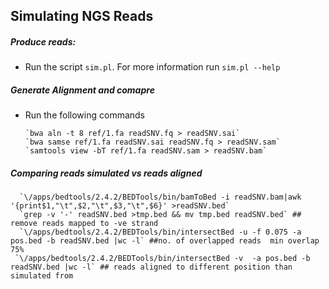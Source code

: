## Simulating NGS Reads

##### Produce reads:
- Run the script `sim.pl`. For more information run `sim.pl --help`

##### Generate Alignment and comapre
- Run the following commands

      `bwa aln -t 8 ref/1.fa readSNV.fq > readSNV.sai`
      `bwa samse ref/1.fa readSNV.sai readSNV.fq > readSNV.sam`
      `samtools view -bT ref/1.fa readSNV.sam > readSNV.bam`

##### Comparing reads simulated vs reads aligned
    
      `\/apps/bedtools/2.4.2/BEDTools/bin/bamToBed -i readSNV.bam|awk '{print$1,"\t",$2,"\t",$3,"\t",$6}' >readSNV.bed`
      `grep -v '-' readSNV.bed >tmp.bed && mv tmp.bed readSNV.bed` ## remove reads mapped to -ve strand
      `\/apps/bedtools/2.4.2/BEDTools/bin/intersectBed -u -f 0.075 -a pos.bed -b readSNV.bed |wc -l` ##no. of overlapped reads  min overlap 75%
     `\/apps/bedtools/2.4.2/BEDTools/bin/intersectBed -v  -a pos.bed -b readSNV.bed |wc -l` ## reads aligned to different position than simulated from

